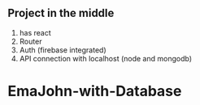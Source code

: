 ## Project in the middle

1. has react
2. Router 
3. Auth (firebase integrated)
4. API connection with localhost (node and mongodb)
# EmaJohn-with-Database
